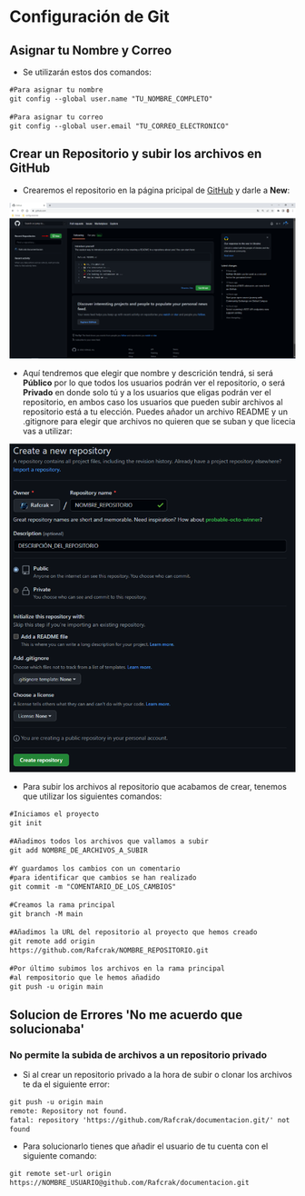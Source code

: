 # Configuración de Git

## Asignar tu Nombre y Correo

- Se utilizarán estos dos comandos:

```
#Para asignar tu nombre
git config --global user.name "TU_NOMBRE_COMPLETO"

#Para asignar tu correo
git config --global user.email "TU_CORREO_ELECTRONICO"
```

## Crear un Repositorio y subir los archivos en GitHub

- Crearemos el repositorio en la página pricipal de [GitHub](https://github.com/) y darle a **New**:

![Página principal de GitHub](./assets/github.png)

- Aquí tendremos que elegir que nombre y descrición tendrá, si será **Público** por lo que todos los usuarios podrán ver el repositorio, o será **Privado** en donde solo tú y a los usuarios que eligas podrán ver el repositorio, en ambos caso los usuarios que pueden subir archivos al repositorio está a tu elección. Puedes añador un archivo README y un .gitignore para elegir que archivos no quieren que se suban y que licecia vas a utilizar:

![Nuevo Repositorio](./assets/nuevo_repositorio.png)

- Para subir los archivos al repositorio que acabamos de crear, tenemos que utilizar los siguientes comandos:

```
#Iniciamos el proyecto
git init

#Añadimos todos los archivos que vallamos a subir
git add NOMBRE_DE_ARCHIVOS_A_SUBIR

#Y guardamos los cambios con un comentario
#para identificar que cambios se han realizado
git commit -m "COMENTARIO_DE_LOS_CAMBIOS"

#Creamos la rama principal
git branch -M main

#Añadimos la URL del repositorio al proyecto que hemos creado
git remote add origin https://github.com/Rafcrak/NOMBRE_REPOSITORIO.git

#Por último subimos los archivos en la rama principal
#al rempositorio que le hemos añadido
git push -u origin main
```

## Solucion de Errores 'No me acuerdo que solucionaba'

### No permite la subida de archivos a un repositorio privado

- Si al crear un repositorio privado a la hora de subir o clonar los archivos te da el siguiente error:

```
git push -u origin main
remote: Repository not found.
fatal: repository 'https://github.com/Rafcrak/documentacion.git/' not found
```

- Para solucionarlo tienes que añadir el usuario de tu cuenta con el siguiente comando:

```
git remote set-url origin https://NOMBRE_USUARIO@github.com/Rafcrak/documentacion.git
```
